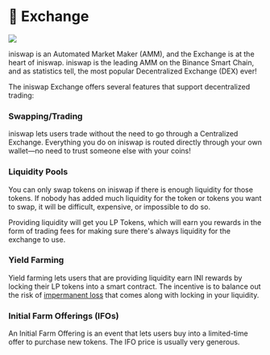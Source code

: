# 🔄 Exchange

![](../../.gitbook/assets/docs-masthead-19-.png)

iniswap is an Automated Market Maker \(AMM\), and the Exchange is at the heart of iniswap. iniswap is the leading AMM on the Binance Smart Chain, and as statistics tell, the most popular Decentralized Exchange \(DEX\) ever!

The iniswap Exchange offers several features that support decentralized trading:

### Swapping/Trading

iniswap lets users trade without the need to go through a Centralized Exchange. Everything you do on iniswap is routed directly through your own wallet—no need to trust someone else with your coins!

### Liquidity Pools

You can only swap tokens on iniswap if there is enough liquidity for those tokens. If nobody has added much liquidity for the token or tokens you want to swap, it will be difficult, expensive, or impossible to do so.

Providing liquidity will get you LP Tokens, which will earn you rewards in the form of trading fees for making sure there's always liquidity for the exchange to use.

### Yield Farming

Yield farming lets users that are providing liquidity earn INI rewards by locking their LP tokens into a smart contract. The incentive is to balance out the risk of [impermanent loss](https://academy.binance.com/en/articles/impermanent-loss-explained) that comes along with locking in your liquidity.

### Initial Farm Offerings \(IFOs\)

An Initial Farm Offering is an event that lets users buy into a limited-time offer to purchase new tokens. The IFO price is usually very generous.

